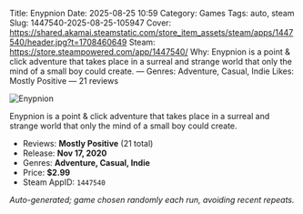Title: Enypnion
Date: 2025-08-25 10:59
Category: Games
Tags: auto, steam
Slug: 1447540-2025-08-25-105947
Cover: https://shared.akamai.steamstatic.com/store_item_assets/steam/apps/1447540/header.jpg?t=1708460649
Steam: https://store.steampowered.com/app/1447540/
Why: Enypnion is a point &amp; click adventure that takes place in a surreal and strange world that only the mind of a small boy could create. — Genres: Adventure, Casual, Indie
Likes: Mostly Positive — 21 reviews

![Enypnion](https://shared.akamai.steamstatic.com/store_item_assets/steam/apps/1447540/header.jpg?t=1708460649)

Enypnion is a point &amp; click adventure that takes place in a surreal and strange world that only the mind of a small boy could create.

- Reviews: **Mostly Positive** (21 total)
- Release: **Nov 17, 2020**
- Genres: **Adventure, Casual, Indie**
- Price: **$2.99**
- Steam AppID: `1447540`

*Auto-generated; game chosen randomly each run, avoiding recent repeats.*
